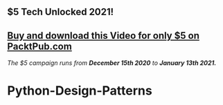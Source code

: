 ## $5 Tech Unlocked 2021!
[Buy and download this Video for only $5 on PacktPub.com](https://www.packtpub.com/product/python-design-patterns-video/9781786460677)
-----
*The $5 campaign         runs from __December 15th 2020__ to __January 13th 2021.__*

# Python-Design-Patterns
